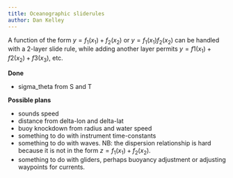 ```yaml
---
title: Oceanographic sliderules
author: Dan Kelley
---
```


A function of the form $y=f_1(x_1)+f_2(x_2)$ or $y=f_1(x_1) f_2(x_2)$ can be
handled with a 2-layer slide rule, while adding another layer permits
$y=f1(x_1)+f2(x_2)+f3(x_3)$, etc.

**Done**

* sigma_theta from S and T

**Possible plans**

* sounds speed
* distance from delta-lon and delta-lat
* buoy knockdown from radius and water speed
* something to do with instrument time-constants
* something to do with waves. NB: the dispersion relationship is hard because
  it is not in the form $z=f_1(x_1)+f_2(x_2)$.
* something to do with gliders, perhaps buoyancy adjustment or adjusting
  waypoints for currents.

